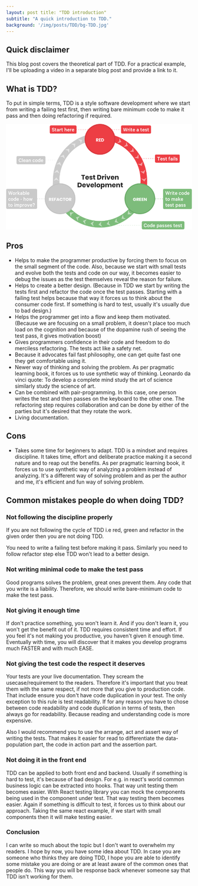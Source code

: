 ```yaml
---
layout: post title: "TDD introduction"
subtitle: "A quick introduction to TDD."
background: '/img/posts/TDD/bg-TDD.jpg'
---
```


## Quick disclaimer

This blog post covers the theoretical part of TDD. For a practical example, I'll be uploading a video in a separate blog
post and provide a link to it.

## What is TDD?

To put in simple terms, TDD is a style software development where we start from writing a failing test first, then
writing bare minimum code to make it pass and then doing refactoring if required.

![TDD cycle](/img/posts/TDD/TDD_cycle.png)

## Pros
* Helps to make the programmer productive by forcing them to focus on the small segment of the code. Also, because we
  start with small tests and evolve both the tests and code on our way, it becomes easier to debug the issues as the
  test themselves reveal the reason for failure.
* Helps to create a better design. (Because in TDD we start by writing the tests first and refactor the code once the
  test passes. Starting with a failing test helps because that way it forces us to think about the consumer code first.
  If something is hard to test, usually it's usually due to bad design.)
* Helps the programmer get into a flow and keep them motivated. (Because we are focusing on a small problem, it doesn't
  place too much load on the cognition and because of the dopamine rush of seeing the test pass, it gives motivation
  boost)
* Gives programmers confidence in their code and freedom to do merciless refactoring. The tests act like a safety net.
* Because it advocates fail fast philosophy, one can get quite fast one they get comfortable using it.
* Newer way of thinking and solving the problem. As per pragmatic learning book, it forces us to use synthetic way of
  thinking. Leonardo da vinci quote: To develop a complete mind study the art of science similarly study the science of
  art.
* Can be combined with pair-programming. In this case, one person writes the test and then passes on the keyboard to the
  other one. The refactoring step requires collaboration and can be done by either of the parties but it's desired that
  they rotate the work.
* Living documentation.

## Cons
* Takes some time for beginners to adapt. TDD is a mindset and requires discipline. It takes time, effort and deliberate
  practice making it a second nature and to reap out the benefits. As per pragmatic learning book, it forces us to use
  synthetic way of analyzing a problem instead of analyzing. It's a different way of solving problem and as per the
  author and me, it's efficient and fun way of solving problem.

## Common mistakes people do when doing TDD?

### Not following the discipline properly

If you are not following the cycle of TDD i.e red, green and refactor in the given order then you are not doing TDD.

You need to write a failing test before making it pass. Similarly you need to follow refactor step else TDD won't lead
to a better design.

### Not writing minimal code to make the test pass

Good programs solves the problem, great ones prevent them. Any code that you write is a liability. Therefore, we should
write bare-minimum code to make the test pass.

### Not giving it enough time

If don't practice something, you won't learn it. And if you don't learn it, you won't get the benefit out of it. TDD
requires consistent time and effort. If you feel it's not making you productive, you haven't given it enough time.
Eventually with time, you will discover that it makes you develop programs much FASTER and with much EASE.

### Not giving the test code the respect it deserves

Your tests are your live documentation. They scream the usecase/requirement to the readers. Therefore it's important
that you treat them with the same respect, if not more that you give to production code. That include ensure you don't
have code duplication in your test. The only exception to this rule is test readability. If for any reason you have to
chose between code readability and code duplication in terms of tests, then always go for readability. Because reading
and understanding code is more expensive.

Also I would recommend you to use the arrange, act and assert way of writing the tests. That makes it easier for read to
differentiate the data-population part, the code in action part and the assertion part.

### Not doing it in the front end

TDD can be applied to both front end and backend. Usually if something is hard to test, it's because of bad design. For
e.g. in react's world common business logic can be extracted into hooks. That way unit testing them becomes easier. With
React testing library you can mock the components being used in the component under test. That way testing them becomes
easier. Again if something is difficult to test, it forces us to think about our approach. Taking the same react
example, if we start with small components then it will make testing easier.

### Conclusion

I can write so much about the topic but I don't want to overwhelm my readers. I hope by now, you have some idea about
TDD. In case you are someone who thinks they are doing TDD, I hope you are able to identify some mistake you are doing
or are at least aware of the common ones that people do. This way you will be response back whenever someone say that
TDD isn't working for them.
